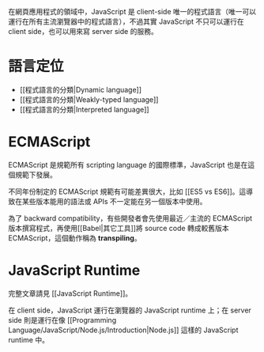 在網頁應用程式的領域中，JavaScript 是 client-side 唯一的程式語言（唯一可以運行在所有主流瀏覽器中的程式語言），不過其實 JavaScript 不只可以運行在 client side，也可以用來寫 server side 的服務。

# 語言定位

- [[程式語言的分類|Dynamic language]]
- [[程式語言的分類|Weakly-typed language]]
- [[程式語言的分類|Interpreted language]]

# ECMAScript

ECMAScript 是規範所有 scripting language 的國際標準，JavaScript 也是在這個規範下發展。

不同年份制定的 ECMAScript 規範有可能差異很大，比如 [[ES5 vs ES6]]。這導致在某些版本能用的語法或 APIs 不一定能在另一個版本中使用。

為了 backward compatibility，有些開發者會先使用最近／主流的 ECMAScript 版本撰寫程式，再使用[[Babel|其它工具]]將 source code 轉成較舊版本 ECMAScript，這個動作稱為 **transpiling**。

# JavaScript Runtime

完整文章請見 [[JavaScript Runtime]]。

在 client side，JavaScript 運行在瀏覽器的 JavaScript runtime 上；在 server side 則是運行在像 [[Programming Language/JavaScript/Node.js/Introduction|Node.js]] 這樣的 JavaScript runtime 中。
